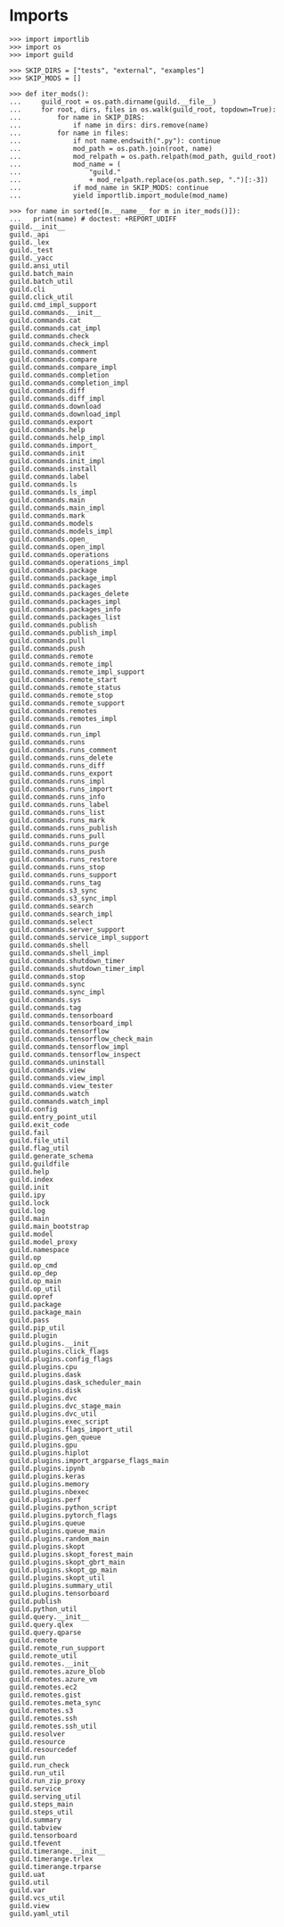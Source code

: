 # Imports

    >>> import importlib
    >>> import os
    >>> import guild

    >>> SKIP_DIRS = ["tests", "external", "examples"]
    >>> SKIP_MODS = []

    >>> def iter_mods():
    ...     guild_root = os.path.dirname(guild.__file__)
    ...     for root, dirs, files in os.walk(guild_root, topdown=True):
    ...         for name in SKIP_DIRS:
    ...             if name in dirs: dirs.remove(name)
    ...         for name in files:
    ...             if not name.endswith(".py"): continue
    ...             mod_path = os.path.join(root, name)
    ...             mod_relpath = os.path.relpath(mod_path, guild_root)
    ...             mod_name = (
    ...                 "guild."
    ...                 + mod_relpath.replace(os.path.sep, ".")[:-3])
    ...             if mod_name in SKIP_MODS: continue
    ...             yield importlib.import_module(mod_name)

    >>> for name in sorted([m.__name__ for m in iter_mods()]):
    ...   print(name) # doctest: +REPORT_UDIFF
    guild.__init__
    guild._api
    guild._lex
    guild._test
    guild._yacc
    guild.ansi_util
    guild.batch_main
    guild.batch_util
    guild.cli
    guild.click_util
    guild.cmd_impl_support
    guild.commands.__init__
    guild.commands.cat
    guild.commands.cat_impl
    guild.commands.check
    guild.commands.check_impl
    guild.commands.comment
    guild.commands.compare
    guild.commands.compare_impl
    guild.commands.completion
    guild.commands.completion_impl
    guild.commands.diff
    guild.commands.diff_impl
    guild.commands.download
    guild.commands.download_impl
    guild.commands.export
    guild.commands.help
    guild.commands.help_impl
    guild.commands.import_
    guild.commands.init
    guild.commands.init_impl
    guild.commands.install
    guild.commands.label
    guild.commands.ls
    guild.commands.ls_impl
    guild.commands.main
    guild.commands.main_impl
    guild.commands.mark
    guild.commands.models
    guild.commands.models_impl
    guild.commands.open_
    guild.commands.open_impl
    guild.commands.operations
    guild.commands.operations_impl
    guild.commands.package
    guild.commands.package_impl
    guild.commands.packages
    guild.commands.packages_delete
    guild.commands.packages_impl
    guild.commands.packages_info
    guild.commands.packages_list
    guild.commands.publish
    guild.commands.publish_impl
    guild.commands.pull
    guild.commands.push
    guild.commands.remote
    guild.commands.remote_impl
    guild.commands.remote_impl_support
    guild.commands.remote_start
    guild.commands.remote_status
    guild.commands.remote_stop
    guild.commands.remote_support
    guild.commands.remotes
    guild.commands.remotes_impl
    guild.commands.run
    guild.commands.run_impl
    guild.commands.runs
    guild.commands.runs_comment
    guild.commands.runs_delete
    guild.commands.runs_diff
    guild.commands.runs_export
    guild.commands.runs_impl
    guild.commands.runs_import
    guild.commands.runs_info
    guild.commands.runs_label
    guild.commands.runs_list
    guild.commands.runs_mark
    guild.commands.runs_publish
    guild.commands.runs_pull
    guild.commands.runs_purge
    guild.commands.runs_push
    guild.commands.runs_restore
    guild.commands.runs_stop
    guild.commands.runs_support
    guild.commands.runs_tag
    guild.commands.s3_sync
    guild.commands.s3_sync_impl
    guild.commands.search
    guild.commands.search_impl
    guild.commands.select
    guild.commands.server_support
    guild.commands.service_impl_support
    guild.commands.shell
    guild.commands.shell_impl
    guild.commands.shutdown_timer
    guild.commands.shutdown_timer_impl
    guild.commands.stop
    guild.commands.sync
    guild.commands.sync_impl
    guild.commands.sys
    guild.commands.tag
    guild.commands.tensorboard
    guild.commands.tensorboard_impl
    guild.commands.tensorflow
    guild.commands.tensorflow_check_main
    guild.commands.tensorflow_impl
    guild.commands.tensorflow_inspect
    guild.commands.uninstall
    guild.commands.view
    guild.commands.view_impl
    guild.commands.view_tester
    guild.commands.watch
    guild.commands.watch_impl
    guild.config
    guild.entry_point_util
    guild.exit_code
    guild.fail
    guild.file_util
    guild.flag_util
    guild.generate_schema
    guild.guildfile
    guild.help
    guild.index
    guild.init
    guild.ipy
    guild.lock
    guild.log
    guild.main
    guild.main_bootstrap
    guild.model
    guild.model_proxy
    guild.namespace
    guild.op
    guild.op_cmd
    guild.op_dep
    guild.op_main
    guild.op_util
    guild.opref
    guild.package
    guild.package_main
    guild.pass
    guild.pip_util
    guild.plugin
    guild.plugins.__init__
    guild.plugins.click_flags
    guild.plugins.config_flags
    guild.plugins.cpu
    guild.plugins.dask
    guild.plugins.dask_scheduler_main
    guild.plugins.disk
    guild.plugins.dvc
    guild.plugins.dvc_stage_main
    guild.plugins.dvc_util
    guild.plugins.exec_script
    guild.plugins.flags_import_util
    guild.plugins.gen_queue
    guild.plugins.gpu
    guild.plugins.hiplot
    guild.plugins.import_argparse_flags_main
    guild.plugins.ipynb
    guild.plugins.keras
    guild.plugins.memory
    guild.plugins.nbexec
    guild.plugins.perf
    guild.plugins.python_script
    guild.plugins.pytorch_flags
    guild.plugins.queue
    guild.plugins.queue_main
    guild.plugins.random_main
    guild.plugins.skopt
    guild.plugins.skopt_forest_main
    guild.plugins.skopt_gbrt_main
    guild.plugins.skopt_gp_main
    guild.plugins.skopt_util
    guild.plugins.summary_util
    guild.plugins.tensorboard
    guild.publish
    guild.python_util
    guild.query.__init__
    guild.query.qlex
    guild.query.qparse
    guild.remote
    guild.remote_run_support
    guild.remote_util
    guild.remotes.__init__
    guild.remotes.azure_blob
    guild.remotes.azure_vm
    guild.remotes.ec2
    guild.remotes.gist
    guild.remotes.meta_sync
    guild.remotes.s3
    guild.remotes.ssh
    guild.remotes.ssh_util
    guild.resolver
    guild.resource
    guild.resourcedef
    guild.run
    guild.run_check
    guild.run_util
    guild.run_zip_proxy
    guild.service
    guild.serving_util
    guild.steps_main
    guild.steps_util
    guild.summary
    guild.tabview
    guild.tensorboard
    guild.tfevent
    guild.timerange.__init__
    guild.timerange.trlex
    guild.timerange.trparse
    guild.uat
    guild.util
    guild.var
    guild.vcs_util
    guild.view
    guild.yaml_util
